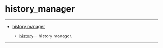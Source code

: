 <!DOCTYPE html PUBLIC "-//W3C//DTD XHTML 1.0 Strict//EN"
"http://www.w3.org/TR/xhtml1/DTD/xhtml1-strict.dtd">
<head>
<html xmlns = "http://www.w3.org/1999/xhtml">
<meta name="generator" content=
"HTML Generated by Nelson"/>
<title>history_manager</title>
</head>

<body>
<body>
<h1 class = "refname">history_manager</h1>
<hr/>

<div>
<ul>
<li><a href = "chapter_history_manager.md" class = "chapter">history manager</a></li>
<ul class = "list-chapter">
<li><a href = history.md class = "refentry">history</a>&mdash; <span class = "refentry-description">history manager.</span></li>
</ul>
</ul>
</div>
<hr/>

</body>
</html>


